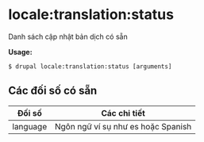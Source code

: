 # locale:translation:status
Danh sách cập nhật bản dịch có sẵn

**Usage:**
```
$ drupal locale:translation:status [arguments]
```

## Các đối số có sẵn
Đối số | Các chi tiết
---------|-------------
language | Ngôn ngữ ví sụ như es hoặc Spanish
